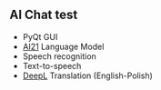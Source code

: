 ## AI Chat test

- PyQt GUI
- [AI21](https://www.ai21.com/) Language Model
- Speech recognition
- Text-to-speech
- [DeepL](https://www.deepl.com/) Translation (English-Polish)